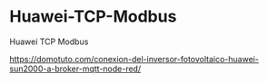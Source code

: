 # Huawei-TCP-Modbus
Huawei TCP Modbus

https://domotuto.com/conexion-del-inversor-fotovoltaico-huawei-sun2000-a-broker-mqtt-node-red/
